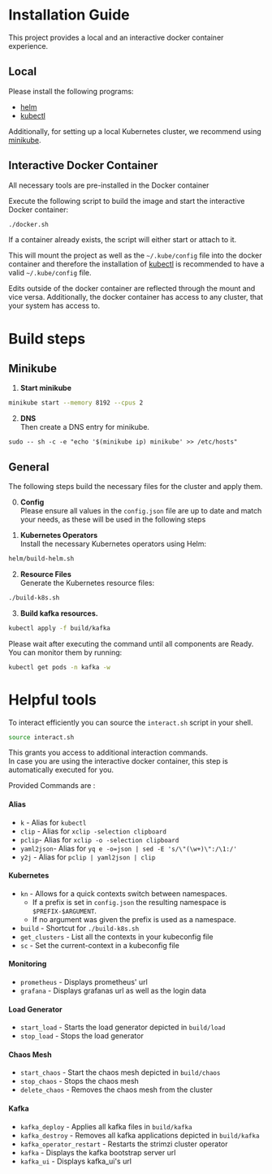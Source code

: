 # Installation Guide
This project provides a local and an interactive docker container experience.
## Local
Please install the following programs:
- [helm](https://helm.sh/docs/intro/install/) 
- [kubectl](https://kubernetes.io/docs/tasks/tools/)

Additionally, for setting up a local Kubernetes cluster, we recommend using [minikube](https://kubernetes.io/de/docs/tasks/tools/install-minikube/).

## Interactive Docker Container
All necessary tools are pre-installed in the Docker container

Execute the following script to build the image and start the interactive Docker container:
```bash
./docker.sh
```
If a container already exists, the script will either start or attach to it.

This will mount the project as well as the `~/.kube/config` file into the docker container and therefore the installation of [kubectl](https://kubernetes.io/docs/tasks/tools/) is recommended to have a valid `~/.kube/config` file.

Edits outside of the docker container are reflected through the mount and vice versa. Additionally, the docker container has access to any cluster, that your system has access to.

# Build steps
## Minikube
1. **Start minikube**
```bash
minikube start --memory 8192 --cpus 2
```

2. **DNS**  
Then create a DNS entry for minikube.
```shell
sudo -- sh -c -e "echo '$(minikube ip) minikube' >> /etc/hosts"
```

## General
The following steps build the necessary files for the cluster and apply them.

0. **Config**  
Please ensure all values in the `config.json` file are up to date and match your needs, as these will be used in the following steps

1. **Kubernetes Operators**  
Install the necessary Kubernetes operators using Helm:
```bash
helm/build-helm.sh
```

2. **Resource Files**  
Generate the Kubernetes resource files:
```bash
./build-k8s.sh
```

3. **Build kafka resources.**  
```bash
kubectl apply -f build/kafka
```
Please wait after executing the command until all components are Ready. 
You can monitor them by running:
```bash
kubectl get pods -n kafka -w
```

# Helpful tools
To interact efficiently you can source the `interact.sh` script in your shell.
```bash
source interact.sh
```
This grants you access to additional interaction commands.  
In case you are using the interactive docker container, this step is automatically executed for you.

Provided Commands are :
#### Alias
- `k` - Alias for `kubectl`
- `clip` - Alias for `xclip -selection clipboard`
- `pclip`- Alias for `xclip -o -selection clipboard`
- `yaml2json`- Alias for `yq e -o=json | sed -E 's/\"(\w+)\":/\1:/'`
- `y2j` - Alias for `pclip | yaml2json | clip`
#### Kubernetes
- `kn` - Allows for a quick contexts switch between namespaces.
  - If a prefix is set in `config.json` the resulting namespace is `$PREFIX-$ARGUMENT`. 
  - If no argument was given the prefix is used as a namespace.
- `build` - Shortcut for `./build-k8s.sh`
- `get_clusters` - List all the contexts in your kubeconfig file
- `sc` - Set the current-context in a kubeconfig file
#### Monitoring
- `prometheus` - Displays prometheus' url
- `grafana` - Displays grafanas url as well as the login data
#### Load Generator
- `start_load` - Starts the load generator depicted in `build/load`
- `stop_load` - Stops the load generator
#### Chaos Mesh
- `start_chaos` - Start the chaos mesh depicted in `build/chaos`
- `stop_chaos` - Stops the chaos mesh
- `delete_chaos` - Removes the chaos mesh from the cluster
#### Kafka
- `kafka_deploy` - Applies all kafka files in `build/kafka`
- `kafka_destroy` - Removes all kafka applications depicted in `build/kafka`
- `kafka_operator_restart` - Restarts the strimzi cluster operator
- `kafka` - Displays the kafka bootstrap server url
- `kafka_ui` - Displays kafka_ui's url